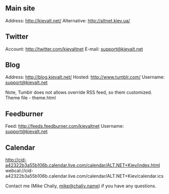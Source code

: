 ## Main site

Address: http://kievalt.net/ 
Alternative: http://altnet.kiev.ua/

## Twitter

Account: http://twitter.com/kievaltnet
E-mail: support@kievalt.net

## Blog
Address: http://blog.kievalt.net/ 
Hosted: http://www.tumblr.com/
Username: support@kievalt.net

Note, Tumblr does not allows override RSS feed, so them customized. Theme file - theme.html

## Feedburner
Feed: http://feeds.feedburner.com/kievaltnet
Username: support@kievalt.net

## Calendar
http://cid-a42322b3a55b106b.calendar.live.com/calendar/ALT.NET+Kiev/index.html
webcal://cid-a42322b3a55b106b.calendar.live.com/calendar/ALT.NET+Kiev/calendar.ics

Contact me (Mike Chaliy, mike@chaliy.name) if you have any questions.